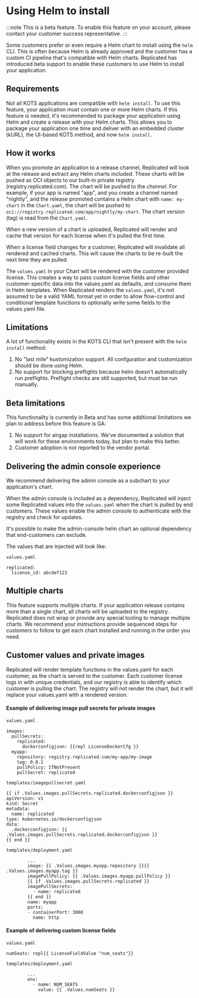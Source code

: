# Using Helm to install

:::note
This is a beta feature. To enable this feature on your account, please contact your customer success representative.
:::

Some customers prefer or even require a Helm chart to install using the `helm` CLI. This is often because Helm is already approved and the customer has a custom CI pipeline that's compatible with Helm charts. Replicated has introduced beta support to enable these customers to use Helm to install your application.

## Requirements

Not all KOTS applications are compatible with `helm install`. To use this feature, your application must contain one or more Helm charts. If this feature is needed, it's recommended to package your application using Helm and create a release with your Helm charts. This allows you to package your application one time and deliver with an embedded cluster (kURL), the UI-based KOTS method, and now `helm install`.

## How it works

When you promote an application to a release channel, Replicated will look at the release and extract any Helm charts included. These charts will be pushed as OCI objects to our built-in private registry (registry.replicated.com). The chart will be pushed to the _channel_. For example, if your app is named "app", and you create a channel named "nightly", and the release promoted contains a Helm chart with `name: my-chart` in the `Chart.yaml`, the chart will be pushed to `oci://registry.replicated.com/app/nightly/my-chart`. The chart version (tag) is read from the `Chart.yaml`.

When a new version of a chart is uploaded, Replicated will render and cache that version for each license when it's pulled the first time.

When a license field changes for a customer, Replicated will invalidate all rendered and cached charts. This will cause the charts to be re-built the next time they are pulled.

The `values.yaml` in your Chart will be rendered with the customer provided license. This creates a way to pass custom license fields and other customer-specific data into the values.yaml as defaults, and consume them in Helm templates. When Replicated renders the `values.yaml`, it's not assumed to be a valid YAML format yet in order to allow flow-control and conditional template functions to optionally write some fields to the values.yaml file.

## Limitations

A lot of functionality exists in the KOTS CLI that isn't present with the `helm install` method:

1. No "last mile" kustomization support. All confguration and customization should be done using Helm.
1. No support for blocking preflights because helm doesn't automatically run preflights. Preflight checks are still supported, but must be run manually.

## Beta limitations

This functionality is currently in Beta and has some additional limitations we plan to address before this feature is GA:

1. No support for airgap installations. We've documented a solution that will work for these environments today, but plan to make this better.
1. Customer adoption is not reported to the vendor portal. 

## Delivering the admin console experience

We recommend delivering the admin console as a subchart to your application's chart.

When the admin console is included as a dependency, Replicated will inject some Replicated values into the `values.yaml` when the chart is pulled by end customers. These values enable the admin console to authenticate with the registry and check for updates.

It's possible to make the admin-console helm chart an optional dependency that end-customers can exclude.

The values that are injected will look like:

`values.yaml`

```
replicated:
  license_id: abcdef123
```

## Multiple charts

This feature supports multiple charts. If your application release contains more than a single chart, all charts will be uploaded to the registry. Replicated does not wrap or provide any special tooling to manage multiple charts. We recommend your instructions provide sequenced steps for customers to follow to get each chart installed and running in the order you need.

## Customer values and private images

Replicated will render template functions in the values.yaml for each customer, as the chart is served to the customer. Each customer license logs in with unique credentials, and our registry is able to identify which customer is pulling the chart. The registry will not render the chart, but it will replace your values.yaml with a rendered version.

#### Example of delivering image pull secrets for private images

`values.yaml`

```
images:
  pullSecrets:
    replicated:
      dockerconfigjson: {{repl LicenseDockerCfg }}
  myapp:
    repository: registry.replicated.com/my-app/my-image
    tag: 0.0.1
    pullPolicy: IfNotPresent
    pullSecret: replicated
```

`templates/imagepullsecret.yaml`

```
{{ if .Values.images.pullSecrets.replicated.dockerconfigjson }}
apiVersion: v1
kind: Secret
metadata:
  name: replicated
type: kubernetes.io/dockerconfigjson
data:
  .dockerconfigjson: {{ .Values.images.pullSecrets.replicated.dockerconfigjson }}
{{ end }}
```

`templates/deployment.yaml`

```
        ...
        image: {{ .Values.images.myapp.repository }}{{ .Values.images.myapp.tag }}
        imagePullPolicy: {{ .Values.images.myapp.pullPolicy }}
        {{ if .Values.images.pullSecrets.replicated }}
        imagePullSecrets:
          - name: replicated
        {{ end }}
        name: myapp
        ports:
        - containerPort: 3000
          name: http
```          

#### Example of delivering custom license fields

`values.yaml`

```
numSeats: repl{{ LicenseFieldValue "num_seats"}}
```

`templates/deployment.yaml`

```
        ...
        env:
          - name: NUM_SEATS
            value: {{ .Values.numSeats }}
```
